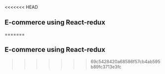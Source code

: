 <<<<<<< HEAD
## E-commerce using React-redux 
=======
## E-commerce using React-redux


>>>>>>> 69c5428420a68586f57cb4ab595b89fc3713e3fc
